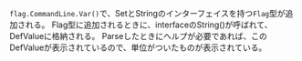 `flag.CommandLine.Var()`で、SetとStringのインターフェイスを持つ`Flag`型が追加される。
Flag型に追加されるときに、interfaceのString()が呼ばれて、DefValueに格納される。
Parseしたときにヘルプが必要であれば、このDefValueが表示されているので、単位がついたものが表示されている。

